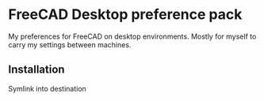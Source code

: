# FreeCAD Desktop preference pack

My preferences for FreeCAD on desktop environments. Mostly for myself to carry my settings between machines.


## Installation

Symlink into destination
